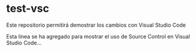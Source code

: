 # test-vsc
Este repositorio permitirá demostrar los cambios con Visual Studio Code

Esta línea se ha agregado para mostrar el uso de Source Control en Visual Studio Code...
